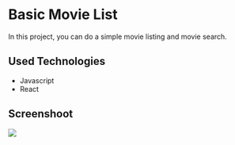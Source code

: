 # Basic Movie List

In this project, you can do a simple movie listing and movie search.

## Used Technologies

* Javascript
* React

## Screenshoot

![](`src/assets/filmm.png`)
